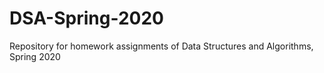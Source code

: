 # DSA-Spring-2020
Repository for homework assignments of Data Structures and Algorithms, Spring 2020
